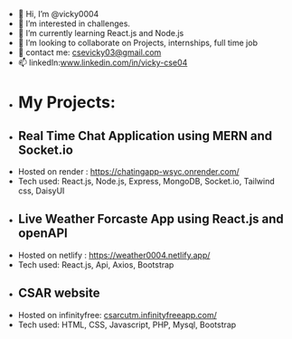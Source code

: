 - 👋 Hi, I’m @vicky0004
- 👀 I’m interested in challenges.
- 🌱 I’m currently learning React.js and Node.js
- 💞️ I’m looking to collaborate on Projects, internships, full time job
- 📧 contact me: [csevicky03@gmail.com](mailto:csevicky03@gmail.com) 
- 📫 linkedIn:www.linkedin.com/in/vicky-cse04
- # My Projects:
-  ## Real Time Chat Application using MERN and Socket.io
  - Hosted on render : https://chatingapp-wsyc.onrender.com/
  - Tech used: React.js, Node.js, Express, MongoDB, Socket.io, Tailwind css, DaisyUI
-  ## Live Weather Forcaste App using React.js and openAPI
  - Hosted on netlify : https://weather0004.netlify.app/
  - Tech used: React.js, Api, Axios, Bootstrap
-  ## CSAR website
  - Hosted on infinityfree: [csarcutm.infinityfreeapp.com/](https://csarcutm.infinityfreeapp.com/)
  - Tech used: HTML, CSS, Javascript, PHP, Mysql, Bootstrap

<!---
vicky0004/vicky0004 is a ✨ special ✨ repository because its `README.md` (this file) appears on your GitHub profile.
You can click the Preview link to take a look at your changes.
--->
